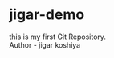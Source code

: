 # jigar-demo
this is my first Git Repository.
<br>
Author - jigar koshiya


<!-- Get-ChildItem -Force ==> this command use for get hidden file   -->
